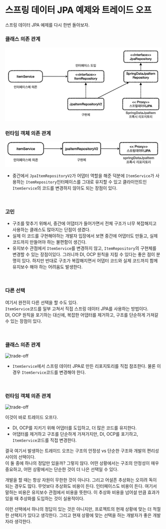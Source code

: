 # 스프링 데이터 JPA 예제와 트레이드 오프
스프링 데이터 JPA 예제를 다시 한번 돌아보자.
### 클래스 의존 관계
![Spring_Data_JPA_apply](12.Spring_Data_JPA_apply1.PNG)

### 런타임 객체 의존 관계
![Spring_Data_JPA_apply](12.Spring_Data_JPA_apply2.PNG)

* 중간에서 ```JpaItemRepositoryV2```가 어댑터 역할을 해준 덕분에 ```ItemService```가 사용하는
  ```ItemRepository```인터페이스를 그대로 유지할 수 있고 클라이언트인 ```ItemService```의 코드를 변경하지 않아도 되는 장점이 있다.

<br>

### 고민
* 구조를 맞추기 위해서, 중간에 어댑터가 들어가면서 전체 구조가 너무 복잡해지고 사용하는 클래스도 많아지는 단점이 생겼다.
* 실제 이 코드를 구현해야하는 개발자 입장에서 보면 중간에 어댑터도 만들고, 실제 코드까지 만들어야 하는 불편함이 생긴다.
* 유지보수 관점에서 ```ItemService```를 변경하지 않고, ```ItemRepository```의 구현체를 변경할 수 있는 장점이있다.
  그러니까 DI, OCP 원칙을 지킬 수 있다는 좋은 점이 분명히 있다. 하지만 반대로 구조가 복잡해지면서 어댑터 코드와 실제 코드까지 함께 유지보수 해야 하는 어려움도 발생한다.

<br>

### 다른 선택
여기서 완전히 다른 선택을 할 수도 있다.<br>
```ItemService```코드를 일부 고쳐서 직접 스프링 데이터 JPA를 사용하는 방법이다.<br>
DI, OCP 원칙을 포기하는 대신에, 복잡한 어댑터를 제거하고, 구조를 단순하게 가져갈 수 있는 장점이 있다.

<br>

### 클래스 의존 관계
![trade-off](15.How_to_use_it(trade-off)1.png)
* ```ItemService```에서 스프링 데이터 JPA로 만든 리포지토리를 직접 참조한다. 물론 이 경우 ```ItemService```코드를 변경해야 한다.

<br>

### 런타임 객체 의존 관계
![trade-off](15.How_to_use_it(trade-off)2.png)

이것이 바로 트레이드 오프다. 
* DI, OCP를 지키기 위해 어댑터를 도입하고, 더 많은 코드를 유지한다.
* 어댑터를 제거하고 구조를 단순하게 가져가지만, DI, OCP를 포기하고, ```ItemService```코드를 직접 변경한다.

결국 여기서 발생하는 트레이드 오프는 구조의 안정성 vs 단순한 구조와 개발의 편리성 사이의 선택이다.<br>
이 둘 중에 하나의 정답만 있을까? 그렇지 않다. 어떤 상황에서는 구조의 안정성이 매우 중요하고, 어떤 상황에서는 단순한 것이 더 나은 선택일 수 있다.

개발을 할 때는 항상 자원이 무한한 것이 아니다. 그리고 어설픈 추상화는 오히려 독이 되는 경우도 많다. 무엇보다 추상화도 비용이 든다.
인터페이스도 비용이 든다. 여기서 말하는 비용은 유지보수 관점에서 비용을 뜻한다. 이 추상화 비용을 넘어설 만큼 효과가 있을 때 추상화를 도입하는 것이 실용적이다.

이런 선택에서 하나의 정답이 있는 것은 아니지만, 프로젝트의 현재 상황에 맞는 더 적절한 선택지가 있다고 생각한다.
그리고 현재 상황에 맞는 선택을 하는 개발자가 좋은 개발자라 생각한다.

